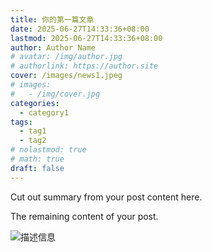 ```yaml
---
title: 你的第一篇文章
date: 2025-06-27T14:33:36+08:00
lastmod: 2025-06-27T14:33:36+08:00
author: Author Name
# avatar: /img/author.jpg
# authorlink: https://author.site
cover: /images/news1.jpeg
# images:
#   - /img/cover.jpg
categories:
  - category1
tags:
  - tag1
  - tag2
# nolastmod: true
# math: true
draft: false
---
```


Cut out summary from your post content here.

<!--more-->

The remaining content of your post.

![描述信息](/images/news1.jpeg)
